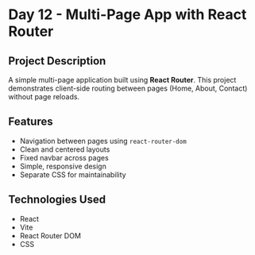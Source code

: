 # Day 12 - Multi-Page App with React Router

##  Project Description
A simple multi-page application built using **React Router**. This project demonstrates client-side routing between pages (Home, About, Contact) without page reloads.

## Features
- Navigation between pages using `react-router-dom`
- Clean and centered layouts
- Fixed navbar across pages
- Simple, responsive design
- Separate CSS for maintainability

## Technologies Used
- React
- Vite
- React Router DOM
- CSS